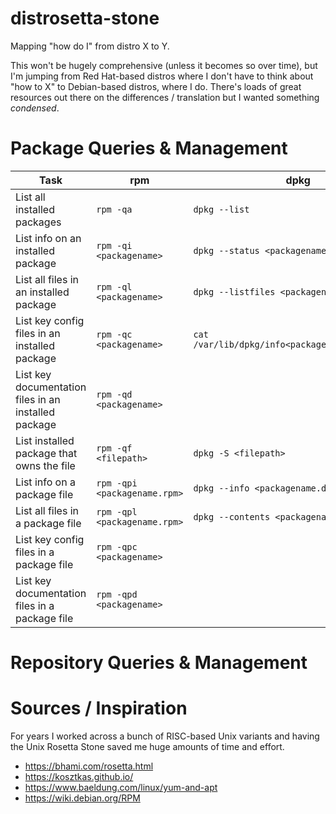 # distrosetta-stone
Mapping "how do I" from distro X to Y.

This won't be hugely comprehensive (unless it becomes so over time), but I'm jumping from Red Hat-based distros where I don't have to think about "how to X" to Debian-based distros, where I do.  There's loads of great resources out there on the differences / translation but I wanted something *condensed*.

# Package Queries &  Management

| Task  | rpm   | dpkg |
|--- |--- |--- |
| List all installed packages | `rpm -qa` | `dpkg --list` |
| List info on an installed package | `rpm -qi <packagename>` | `dpkg --status <packagename>` |
| List all files in an installed package | `rpm -ql <packagename>` | `dpkg --listfiles <packagename>` |
| List key config files in an installed package | `rpm -qc <packagename>` | `cat /var/lib/dpkg/info<packagename>.conffiles`  |
| List key documentation files in an installed package | `rpm -qd <packagename>` |  |
| List installed package that owns the file | `rpm -qf <filepath>` | `dpkg -S <filepath>` |
| List info on a package file | `rpm -qpi <packagename.rpm>` | `dpkg --info <packagename.deb>` |
| List all files in a package file | `rpm -qpl <packagename.rpm>` | `dpkg --contents <packagename.deb>` |
| List key config files in a package file | `rpm -qpc <packagename>` |  |
| List key documentation files in a package file | `rpm -qpd <packagename>` |  |

# Repository Queries &  Management



# Sources / Inspiration
For years I worked across a bunch of RISC-based Unix variants and having the Unix Rosetta Stone saved me huge amounts of time and effort.

- https://bhami.com/rosetta.html
- https://kosztkas.github.io/
- https://www.baeldung.com/linux/yum-and-apt
- https://wiki.debian.org/RPM
